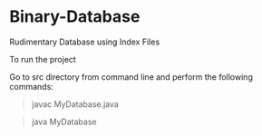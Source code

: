 # Binary-Database
Rudimentary Database using Index Files

To run the project

Go to src directory from command line and perform the following commands:
> javac MyDatabase.java

> java MyDatabase
